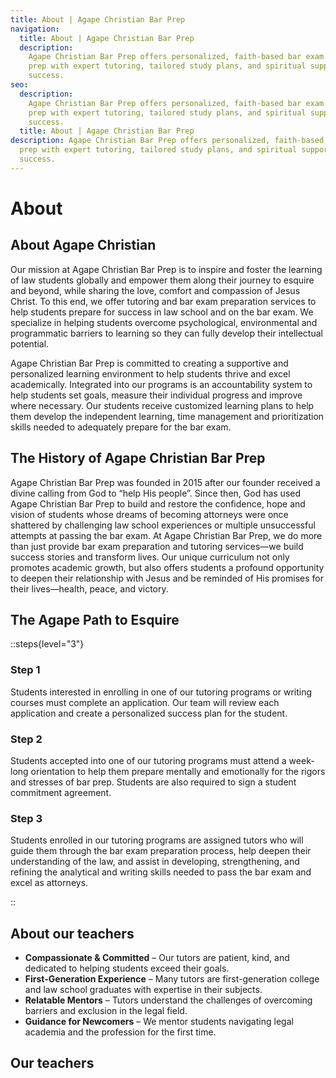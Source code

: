```yaml
---
title: About | Agape Christian Bar Prep
navigation:
  title: About | Agape Christian Bar Prep
  description:
    Agape Christian Bar Prep offers personalized, faith-based bar exam
    prep with expert tutoring, tailored study plans, and spiritual support for
    success.
seo:
  description:
    Agape Christian Bar Prep offers personalized, faith-based bar exam
    prep with expert tutoring, tailored study plans, and spiritual support for
    success.
  title: About | Agape Christian Bar Prep
description: Agape Christian Bar Prep offers personalized, faith-based bar exam
  prep with expert tutoring, tailored study plans, and spiritual support for
  success.
---
```


# About

## About Agape Christian

Our mission at Agape Christian Bar Prep is to inspire and foster the learning of law students globally and empower them along their journey to esquire and beyond, while sharing the love, comfort and compassion of Jesus Christ. To this end, we offer tutoring and bar exam preparation services to help students prepare for success in law school and on the bar exam. We specialize in helping students overcome psychological, environmental and programmatic barriers to learning so they can fully develop their intellectual potential.

Agape Christian Bar Prep is committed to creating a supportive and personalized learning environment to help students thrive and excel academically. Integrated into our programs is an accountability system to help students set goals, measure their individual progress and improve where necessary. Our students receive customized learning plans to help them develop the independent learning, time management and prioritization skills needed to adequately prepare for the bar exam.

## The History of Agape Christian Bar Prep

Agape Christian Bar Prep was founded in 2015 after our founder received a divine calling from God to “help His people”. Since then, God has used Agape Christian Bar Prep to build and restore the confidence, hope and vision of students whose dreams of becoming attorneys were once shattered by challenging law school experiences or multiple unsuccessful attempts at passing the bar exam. At Agape Christian Bar Prep, we do more than just provide bar exam preparation and tutoring services—we build success stories and transform lives. Our unique curriculum not only promotes academic growth, but also offers students a profound opportunity to deepen their relationship with Jesus and be reminded of His promises for their lives—health, peace, and victory.

## The Agape Path to Esquire

::steps{level="3"}

### Step 1

Students interested in enrolling in one of our tutoring programs or writing courses must complete an application. Our team will review each application and create a personalized success plan for the student.

### Step 2

Students accepted into one of our tutoring programs must attend a week-long orientation to help them prepare mentally and emotionally for the rigors and stresses of bar prep. Students are also required to sign a student commitment agreement.

### Step 3

Students enrolled in our tutoring programs are assigned tutors who will guide them through the bar exam preparation process, help deepen their understanding of the law, and assist in developing, strengthening, and refining the analytical and writing skills needed to pass the bar exam and excel as attorneys.

::

## About our teachers

- **Compassionate & Committed** – Our tutors are patient, kind, and dedicated to helping students exceed their goals.
- **First-Generation Experience** – Many tutors are first-generation college and law school graduates with expertise in their subjects.
- **Relatable Mentors** – Tutors understand the challenges of overcoming barriers and exclusion in the legal field.
- **Guidance for Newcomers** – We mentor students navigating legal academia and the profession for the first time.

## Our teachers
